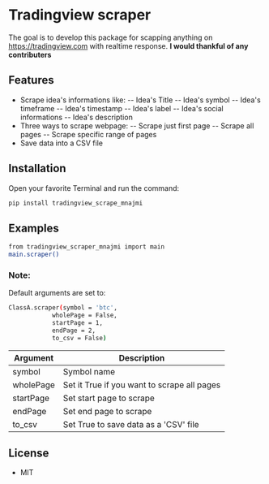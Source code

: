 # Tradingview scraper

The goal is to develop this package for scapping anything on https://tradingview.com with realtime response.
**I would thankful of any contributers**

## Features

- Scrape idea's informations like:
-- Idea's Title
-- Idea's symbol
-- Idea's timeframe
-- Idea's timestamp
-- Idea's label
-- Idea's social informations
-- Idea's description
- Three ways to scrape webpage:
-- Scrape just first page
-- Scrape all pages
-- Scrape specific range of pages
- Save data into a CSV file

## Installation
Open your favorite Terminal and run the command:
```sh
pip install tradingview_scrape_mnajmi
```


## Examples

```sh
from tradingview_scraper_mnajmi import main
main.scraper()
```

### Note:
Default arguments are set to:
```sh
ClassA.scraper(symbol = 'btc',
            wholePage = False,
            startPage = 1,
            endPage = 2, 
            to_csv = False)
```
Argument  | Description
--------  | -----------
symbol | Symbol name
wholePage | Set it True if you want to scrape all pages
startPage | Set start page to scrape
endPage	| Set end page to scrape
to_csv | Set True to save data as a 'CSV' file

## License
- MIT
